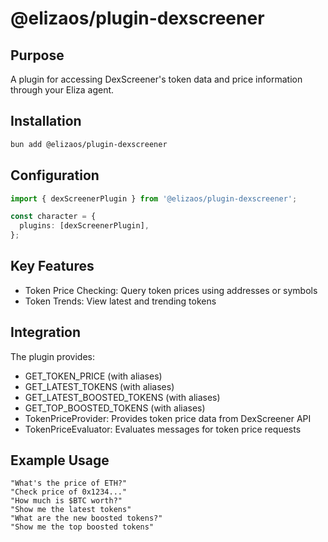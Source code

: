 # @elizaos/plugin-dexscreener

## Purpose

A plugin for accessing DexScreener's token data and price information through your Eliza agent.

## Installation

```bash
bun add @elizaos/plugin-dexscreener
```

## Configuration

```typescript
import { dexScreenerPlugin } from '@elizaos/plugin-dexscreener';

const character = {
  plugins: [dexScreenerPlugin],
};
```

## Key Features

- Token Price Checking: Query token prices using addresses or symbols
- Token Trends: View latest and trending tokens

## Integration

The plugin provides:

- GET_TOKEN_PRICE (with aliases)
- GET_LATEST_TOKENS (with aliases)
- GET_LATEST_BOOSTED_TOKENS (with aliases)
- GET_TOP_BOOSTED_TOKENS (with aliases)
- TokenPriceProvider: Provides token price data from DexScreener API
- TokenPriceEvaluator: Evaluates messages for token price requests

## Example Usage

```plaintext
"What's the price of ETH?"
"Check price of 0x1234..."
"How much is $BTC worth?"
"Show me the latest tokens"
"What are the new boosted tokens?"
"Show me the top boosted tokens"
```
